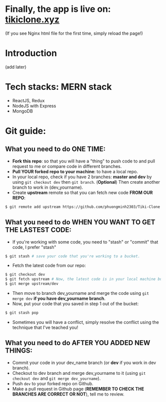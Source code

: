 # Finally, the app is live on: [tikiclone.xyz](https://tikiclone.xyz)
(If you see Nginx html file for the first time, simply reload the page!)

# Introduction
(add later)

# Tech stacks: MERN stack
- ReactJS, Redux
- NodeJS with Express 
- MongoDB

# Git guide:

## What you need to do ONE TIME:
- **Fork this repo**: so that you will have a "thing" to push code to and pull request to me or compare code in different branches.
- **Pull YOUR forked repo to your machine**: to have a local repo.
- In your local repo, check if you have 2 branches: **master and dev** by using ```git checkout dev``` then ```git branch```. (**Optional**) Then create another branch to work in (dev_yourname).
- Create **upstream** remote so that you can fetch new code **FROM OUR REPO**:
```sh
$ git remote add upstream https://github.com/phuongminh2303/Tiki-Clone.git
```

## What you need to do WHEN YOU WANT TO GET THE LASTEST CODE:
- If you're working with some code, you need to "stash" or "commit" that code, I prefer "stash"
```sh
$ git stash # save your code that you're working to a bucket.
```
- Fetch the latest code from our repo:
```sh
$ git checkout dev 
$ git fetch upstream # Now, the latest code is in your local machine but you need to merge it into dev branch
$ git merge upstream/dev
```
- Then move to branch dev_yourname and merge the code using ```git merge dev``` **if you have dev_yourname branch**.
- Now, put your code that you saved in step 1 out of the bucket:
```sh
$ git stash pop
```
- Sometimes you will have a conflict, simply resolve the conflict using the technique that I've teached you!

## What you need to do AFTER YOU ADDED NEW THINGS:
- Commit your code in your dev_name branch (or **dev** if you work in dev branch).
- Checkout to dev branch and merge dev_yourname to it (using ```git checkout dev``` and ```git merge dev_yourname```).
- Push ```dev``` to your forked repo on Github.
- Make a pull request in Github page (**REMEMBER TO CHECK THE BRANCHES ARE CORRECT OR NOT**), tell me to review.
